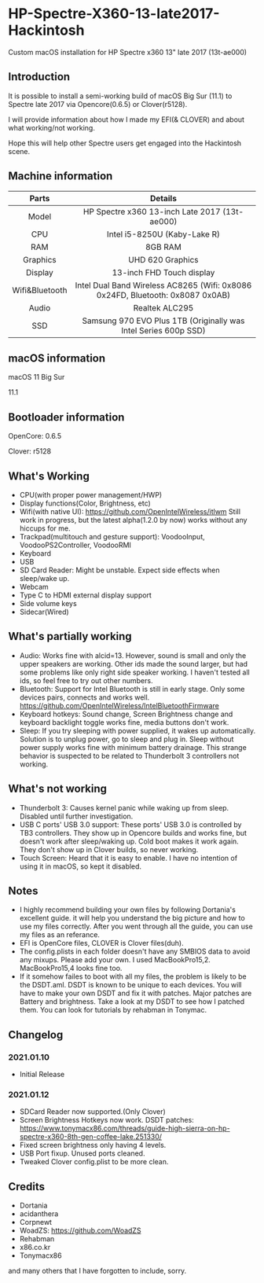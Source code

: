 # HP-Spectre-X360-13-late2017-Hackintosh
Custom macOS installation for HP Spectre x360 13" late 2017 (13t-ae000)

## Introduction
It is possible to install a semi-working build of macOS Big Sur (11.1) to Spectre late 2017 via Opencore(0.6.5) or Clover(r5128).

I will provide information about how I made my EFI(& CLOVER) and about what working/not working.

Hope this will help other Spectre users get engaged into the Hackintosh scene.

## Machine information
|Parts|Details
|:---:|:---:|
Model | HP Spectre x360 13-inch Late 2017 (13t-ae000)
CPU | Intel i5-8250U (Kaby-Lake R)
RAM | 8GB RAM
Graphics | UHD 620 Graphics
Display | 13-inch FHD Touch display
Wifi&Bluetooth | Intel Dual Band Wireless AC8265 (Wifi: 0x8086 0x24FD, Bluetooth: 0x8087 0x0AB)
Audio | Realtek ALC295
SSD | Samsung 970 EVO Plus 1TB (Originally was Intel Series 600p SSD)

## macOS information
macOS 11 Big Sur

11.1

## Bootloader information
OpenCore: 0.6.5

Clover: r5128

## What's Working
* CPU(with proper power management/HWP)
* Display functions(Color, Brightness, etc)
* Wifi(with native UI): https://github.com/OpenIntelWireless/itlwm Still work in progress, but the latest alpha(1.2.0 by now) works without any hiccups for me.
* Trackpad(multitouch and gesture support): VoodooInput, VoodooPS2Controller, VoodooRMI
* Keyboard
* USB
* SD Card Reader: Might be unstable. Expect side effects when sleep/wake up.
* Webcam
* Type C to HDMI external display support
* Side volume keys
* Sidecar(Wired)

## What's partially working
* Audio: Works fine with alcid=13. However, sound is small and only the upper speakers are working. Other ids made the sound larger, but had some problems like only right side speaker working. I haven't tested all ids, so feel free to try out other numbers.
* Bluetooth: Support for Intel Bluetooth is still in early stage. Only some devices pairs, connects and works well. https://github.com/OpenIntelWireless/IntelBluetoothFirmware
* Keyboard hotkeys: Sound change, Screen Brightness change and keyboard backlight toggle works fine, media buttons don't work.
* Sleep: If you try sleeping with power supplied, it wakes up automatically. Solution is to unplug power, go to sleep and plug in. Sleep without power supply works fine with minimum battery drainage. This strange behavior is suspected to be related to Thunderbolt 3 controllers not working.

## What's not working
* Thunderbolt 3: Causes kernel panic while waking up from sleep. Disabled until further investigation.
* USB C ports' USB 3.0 support: These ports' USB 3.0 is controlled by TB3 controllers. They show up in Opencore builds and works fine, but doesn't work after sleep/waking up. Cold boot makes it work again. They don't show up in Clover builds, so never working.
* Touch Screen: Heard that it is easy to enable. I have no intention of using it in macOS, so kept it disabled.

## Notes
* I highly recommend building your own files by following Dortania's excellent guide. it will help you understand the big picture and how to use my files correctly. After you went through all the guide, you can use my files as an referance. 
* EFI is OpenCore files, CLOVER is Clover files(duh).
* The config.plists in each folder doesn't have any SMBIOS data to avoid any mixups. Please add your own. I used MacBookPro15,2. MacBookPro15,4 looks fine too.
* If it somehow failes to boot with all my files, the problem is likely to be the DSDT.aml. DSDT is known to be unique to each devices. You will have to make your own DSDT and fix it with patches. Major patches are Battery and brightness. Take a look at my DSDT to see how I patched them. You can look for tutorials by rehabman in Tonymac.

## Changelog
### 2021.01.10
- Initial Release
### 2021.01.12
- SDCard Reader now supported.(Only Clover)
- Screen Brightness Hotkeys now work. DSDT patches: https://www.tonymacx86.com/threads/guide-high-sierra-on-hp-spectre-x360-8th-gen-coffee-lake.251330/
- Fixed screen brightness only having 4 levels.
- USB Port fixup. Unused ports cleaned.
- Tweaked Clover config.plist to be more clean.

## Credits
* Dortania
* acidanthera
* Corpnewt
* WoadZS: https://github.com/WoadZS
* Rehabman
* x86.co.kr
* Tonymacx86

and many others that I have forgotten to include, sorry.
